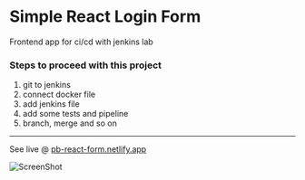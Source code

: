# Simple React Login Form

Frontend app for ci/cd with jenkins lab

### Steps to proceed with this project

1. git to jenkins
2. connect docker file
3. add jenkins file
4. add some tests and pipeline
5. branch, merge and so on

<hr>

See live @ [pb-react-form.netlify.app](https://pb-react-form.netlify.app)

![ScreenShot](https://raw.githubusercontent.com/pawelborkar/react-login-form/master/ScreenShot.png)
